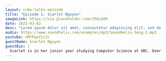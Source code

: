 ```yaml
---
layout: cube-talks-episode
title: "Episode 1: Scarlet Nguyen"
imageLink: https://via.placeholder.com/350x200
date: 2023-03-02
desc: "Lorem ipsum dolor sit amet, consectetur adipiscing elit, sed do eiusmod tempor incididunt ut labore et dolore magna aliqua. Lorem ipsum dolor sit amet, consectetur adipiscing elit, sed do eiusmod tempor incididunt ut labore et dolore magna aliqua. Lorem ipsum dolor sit amet, consectetur adipiscing elit, sed do eiusmod tempor incididunt ut labore et dolore magna aliqua."
audio: https://www.soundhelix.com/examples/mp3/SoundHelix-Song-1.mp3
youtube: nMfPqeZjc2c
guestName: Scarlet Nguyen
guestBio: |
  Scarlet is in her junior year studying Computer Science at UBC. Over the past few years, Scarlet has interned at numerous tech companies including Hootsuite, IMI.AI, Bolt, Google, Linkedin, and Slack. She is also planning to join Dropbox as a software engineering intern this summer. On Scarlet’s LinkedIn, you can find many useful resources, motivational posts, and other words of advice about her experiences! Reach out to them [here](https://test.com)!
---
```

